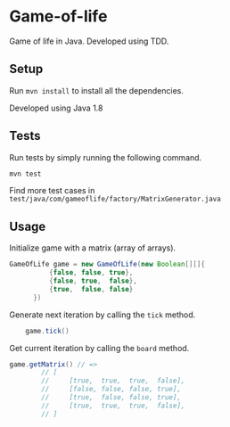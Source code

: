 # Game-of-life

Game of life in Java. Developed using TDD.


## Setup

Run `mvn install` to install all the dependencies.

Developed using Java 1.8


## Tests

Run tests by simply running the following command.

``` java
mvn test
```

Find more test cases in `test/java/com/gameoflife/factory/MatrixGenerator.java`


## Usage


Initialize game with a matrix (array of arrays).
``` java
GameOfLife game = new GameOfLife(new Boolean[][]{
          {false, false, true},
          {false, true,  false},
          {true,  false, false}
      })
```


Generate next iteration by calling the `tick` method.
``` java
    game.tick()
```


Get current iteration by calling the `board` method.
``` java
game.getMatrix() // =>
        // [
        //     [true,  true,  true,  false],
        //     [false, false, false, true],
        //     [true,  false, false, true],
        //     [true,  true,  true,  false],
        // ]
```
